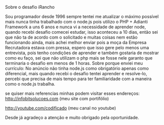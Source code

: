 Sobre o desafio iRancho

Sou programador desde 1996 sempre tentei me atualizar o máximo possível mais nunca tinha trabalhado com o node.js pois utilizo o PHP + Adianti Framework a uns 6 anos e nunca vi a necessidade de aprender node, quando recebi desafio comecei estudar, isso aconteceu a 10 dias, então sei que não ta de acordo com o solicitado e muitas coisas nem estão funcionando ainda, mais achei melhor enviar pois a moça da Empresa Recrutadora estava com pressa, espero que isso gere pelo menos uma entrevista, pois tenho condições de aprender e também gostaria de mostrar como eu faço, sei que não utilizam o php mais se fosse nele garanto que terminaria o desafio em menos de 1 horas. 
Sobre porque enviei meu currículo: No anúncio não tinha node.js como obrigatório apenas como diferencial, mais quando recebi o desafio tentei aprender e resolve-lo, percebi que precisa de mais tempo para ter familiaridade com a maneira como o node.js trabalha.

se quiser mais referencias minhas podem visitar esses endereços:
http://infobitsolucoes.com (meu site com portifólio)

http://youtube.com/codificado (meu canal no youtube)

Desde já agradeço a atenção e muito obrigado pela oportunidade.


